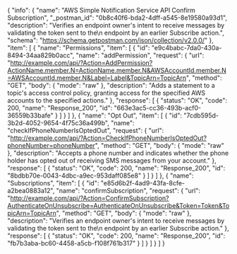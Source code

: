 {
  "info": {
    "name": "AWS Simple Notification Service API Confirm Subscription",
    "_postman_id": "0b8c40f6-bda2-4dff-a545-8e19580a93d1",
    "description": "Verifies an endpoint owner's intent to receive messages by validating the token sent to the\n      endpoint by an earlier Subscribe action.",
    "schema": "https://schema.getpostman.com/json/collection/v2.0.0/"
  },
  "item": [
    {
      "name": "Permissions",
      "item": [
        {
          "id": "e9c4babc-7da0-430a-8494-34aa829b0acc",
          "name": "addPermission",
          "request": {
            "url": "http://example.com/api/?Action=AddPermission?ActionName.member.N=ActionName.member.N&AWSAccountId.member.N=AWSAccountId.member.N&Label=Label&TopicArn=TopicArn",
            "method": "GET",
            "body": {
              "mode": "raw"
            },
            "description": "Adds a statement to a topic's access control policy, granting access for the specified AWS accounts to the specified actions."
          },
          "response": [
            {
              "status": "OK",
              "code": 200,
              "name": "Response_200",
              "id": "663e3ac5-cc36-493b-acf0-36559b33bafe"
            }
          ]
        }
      ]
    },
    {
      "name": "Opt Out",
      "item": [
        {
          "id": "7cdb595d-3b2d-4052-9654-4f75c36a499b",
          "name": "checkIfPhoneNumberIsOptedOut",
          "request": {
            "url": "http://example.com/api/?Action=CheckIfPhoneNumberIsOptedOut?phoneNumber=phoneNumber",
            "method": "GET",
            "body": {
              "mode": "raw"
            },
            "description": "Accepts a phone number and indicates whether the phone holder has opted out of receiving SMS messages from your account."
          },
          "response": [
            {
              "status": "OK",
              "code": 200,
              "name": "Response_200",
              "id": "8bdbb70e-0043-4dbc-a9ec-953daff085e8"
            }
          ]
        }
      ]
    },
    {
      "name": "Subscriptions",
      "item": [
        {
          "id": "e85d6b2f-4ad9-43fa-8cfe-a2bea0883a12",
          "name": "confirmSubscription",
          "request": {
            "url": "http://example.com/api/?Action=ConfirmSubscription?AuthenticateOnUnsubscribe=AuthenticateOnUnsubscribe&Token=Token&TopicArn=TopicArn",
            "method": "GET",
            "body": {
              "mode": "raw"
            },
            "description": "Verifies an endpoint owner's intent to receive messages by validating the token sent to the\n      endpoint by an earlier Subscribe action."
          },
          "response": [
            {
              "status": "OK",
              "code": 200,
              "name": "Response_200",
              "id": "fb7b3aba-bc60-4458-a5cb-f108f761b317"
            }
          ]
        }
      ]
    }
  ]
}